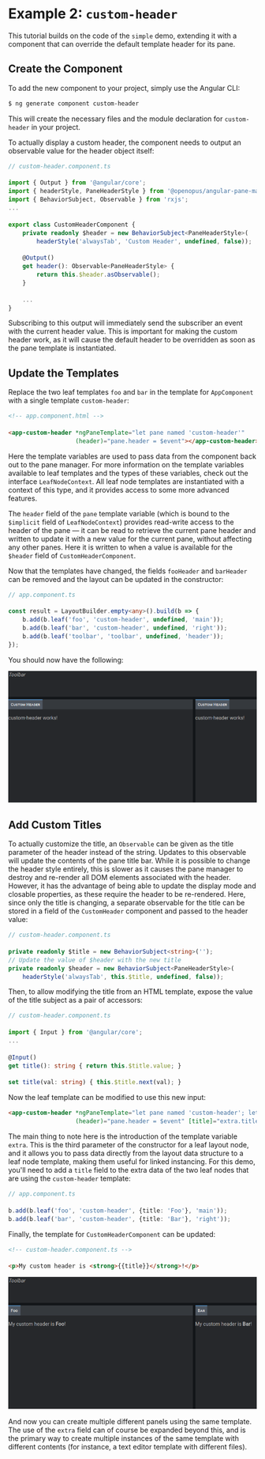 # Example 2: `custom-header`

This tutorial builds on the code of the `simple` demo, extending it with a component that can override the default template header for its pane.

## Create the Component

To add the new component to your project, simply use the Angular CLI:

```sh
$ ng generate component custom-header
```

This will create the necessary files and the module declaration for `custom-header` in your project.

To actually display a custom header, the component needs to output an observable value for the header object itself:

```ts
// custom-header.component.ts

import { Output } from '@angular/core';
import { headerStyle, PaneHeaderStyle } from '@openopus/angular-pane-manager';
import { BehaviorSubject, Observable } from 'rxjs';
...

export class CustomHeaderComponent {
    private readonly $header = new BehaviorSubject<PaneHeaderStyle>(
        headerStyle('alwaysTab', 'Custom Header', undefined, false));

    @Output()
    get header(): Observable<PaneHeaderStyle> {
        return this.$header.asObservable();
    }

    ...
}
```

Subscribing to this output will immediately send the subscriber an event with the current header value.  This is important for making the custom header work, as it will cause the default header to be overridden as soon as the pane template is instantiated.

## Update the Templates

Replace the two leaf templates `foo` and `bar` in the template for `AppComponent` with a single template `custom-header`:

```html
<!-- app.component.html -->

<app-custom-header *ngPaneTemplate="let pane named 'custom-header'"
                   (header)="pane.header = $event"></app-custom-header>
```

Here the template variables are used to pass data from the component back out to the pane manager.  For more information on the template variables available to leaf templates and the types of these variables, check out the interface `LeafNodeContext`.  All leaf node templates are instantiated with a context of this type, and it provides access to some more advanced features.

The `header` field of the `pane` template variable (which is bound to the `$implicit` field of `LeafNodeContext`) provides read-write access to the header of the pane — it can be read to retrieve the current pane header and written to update it with a new value for the current pane, without affecting any other panes.  Here it is written to when a value is available for the `$header` field of `CustomHeaderComponent`.

Now that the templates have changed, the fields `fooHeader` and `barHeader` can be removed and the layout can be updated in the constructor:

```ts
// app.component.ts

const result = LayoutBuilder.empty<any>().build(b => {
    b.add(b.leaf('foo', 'custom-header', undefined, 'main'));
    b.add(b.leaf('bar', 'custom-header', undefined, 'right'));
    b.add(b.leaf('toolbar', 'toolbar', undefined, 'header'));
});
```

You should now have the following:

![It lives!](etc/screenshot-initial.png)

## Add Custom Titles

To actually customize the title, an `Observable` can be given as the title parameter of the header instead of the string.  Updates to this observable will update the contents of the pane title bar.  While it is possible to change the header style entirely, this is slower as it causes the pane manager to destroy and re-render all DOM elements associated with the header.  However, it has the advantage of being able to update the display mode and closable properties, as these require the header to be re-rendered.  Here, since only the title is changing, a separate observable for the title can be stored in a field of the `CustomHeader` component and passed to the header value:

```ts
// custom-header.component.ts

private readonly $title = new BehaviorSubject<string>('');
// Update the value of $header with the new title
private readonly $header = new BehaviorSubject<PaneHeaderStyle>(
    headerStyle('alwaysTab', this.$title, undefined, false));
```

Then, to allow modifying the title from an HTML template, expose the value of the title subject as a pair of accessors:

```ts
// custom-header.component.ts

import { Input } from '@angular/core';
...

@Input()
get title(): string { return this.$title.value; }

set title(val: string) { this.$title.next(val); }
```

Now the leaf template can be modified to use this new input:

```html
<app-custom-header *ngPaneTemplate="let pane named 'custom-header'; let extra = extra"
                   (header)="pane.header = $event" [title]="extra.title"></app-custom-header>
```

The main thing to note here is the introduction of the template variable `extra`.  This is the third parameter of the constructor for a leaf layout node, and it allows you to pass data directly from the layout data structure to a leaf node template, making them useful for linked instancing.  For this demo, you'll need to add a `title` field to the extra data of the two leaf nodes that are using the `custom-header` template:

```ts
// app.component.ts

b.add(b.leaf('foo', 'custom-header', {title: 'Foo'}, 'main'));
b.add(b.leaf('bar', 'custom-header', {title: 'Bar'}, 'right'));
```

Finally, the template for `CustomHeaderComponent` can be updated:

```html
<!-- custom-header.component.ts -->

<p>My custom header is <strong>{{title}}</strong>!</p>
```

![...and they said it couldn't be done...](etc/screenshot-final.png)

And now you can create multiple different panels using the same template.  The use of the `extra` field can of course be expanded beyond this, and is the primary way to create multiple instances of the same template with different contents (for instance, a text editor template with different files).
